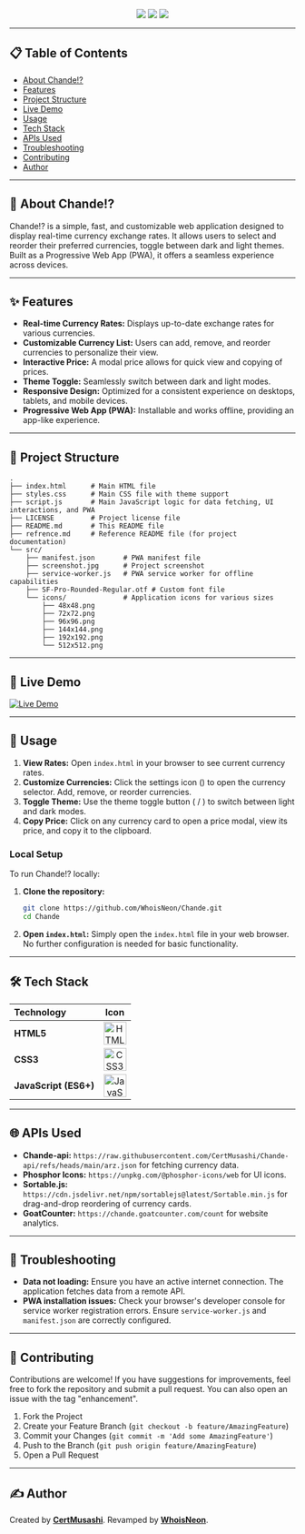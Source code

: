 <p align="center">
  <a href="#"><img src="https://img.shields.io/badge/build-passing-brightgreen?style=for-the-badge"></a>
  <a href="#"><img src="https://img.shields.io/badge/version-1.0.0-blue?style=for-the-badge"></a>
  <a href="https://whoisneon.github.io/Chande"><img src="https://img.shields.io/badge/demo-online-purple?style=for-the-badge"></a>
</p>

---

## 📋 Table of Contents

- [About Chande!?](#-about-chande)
- [Features](#-features)
- [Project Structure](#-project-structure)
- [Live Demo](#-live-demo)
- [Usage](#-usage)
- [Tech Stack](#-tech-stack)
- [APIs Used](#-apis-used)
- [Troubleshooting](#-troubleshooting)
- [Contributing](#-contributing)
- [Author](#️-author)

---

## 👋 About Chande!?

Chande!? is a simple, fast, and customizable web application designed to display real-time currency exchange rates. It allows users to select and reorder their preferred currencies, toggle between dark and light themes. Built as a Progressive Web App (PWA), it offers a seamless experience across devices.

---

## ✨ Features

-   **Real-time Currency Rates:** Displays up-to-date exchange rates for various currencies.
-   **Customizable Currency List:** Users can add, remove, and reorder currencies to personalize their view.
-   **Interactive Price:** A modal price allows for quick view and copying of prices.
-   **Theme Toggle:** Seamlessly switch between dark and light modes.
-   **Responsive Design:** Optimized for a consistent experience on desktops, tablets, and mobile devices.
-   **Progressive Web App (PWA):** Installable and works offline, providing an app-like experience.

---

## 📂 Project Structure

```
.
├── index.html      # Main HTML file
├── styles.css      # Main CSS file with theme support
├── script.js       # Main JavaScript logic for data fetching, UI interactions, and PWA
├── LICENSE         # Project license file
├── README.md       # This README file
├── refrence.md     # Reference README file (for project documentation)
└── src/
    ├── manifest.json       # PWA manifest file
    ├── screenshot.jpg      # Project screenshot
    ├── service-worker.js   # PWA service worker for offline capabilities
    ├── SF-Pro-Rounded-Regular.otf # Custom font file
    └── icons/              # Application icons for various sizes
        ├── 48x48.png
        ├── 72x72.png
        ├── 96x96.png
        ├── 144x144.png
        ├── 192x192.png
        └── 512x512.png
```

---

## 🔴 Live Demo

[![Live Demo](https://img.shields.io/badge/Chande-Live%20Demo-green?style=for-the-badge)](https://whoisneon.github.io/Chande)

---

## 🚀 Usage

1.  **View Rates:** Open `index.html` in your browser to see current currency rates.
2.  **Customize Currencies:** Click the settings icon (<i class="ph ph-gear"></i>) to open the currency selector. Add, remove, or reorder currencies.
3.  **Toggle Theme:** Use the theme toggle button (<i class="ph ph-sun"></i> / <i class="ph ph-moon"></i>) to switch between light and dark modes.
4.  **Copy Price:** Click on any currency card to open a price modal, view its price, and copy it to the clipboard.

### Local Setup

To run Chande!? locally:

1.  **Clone the repository:**
    ```bash
    git clone https://github.com/WhoisNeon/Chande.git
    cd Chande
    ```
2.  **Open `index.html`:** Simply open the `index.html` file in your web browser. No further configuration is needed for basic functionality.

---

## 🛠️ Tech Stack

| Technology            |                                                                    Icon                                                                    |
| :-------------------- | :----------------------------------------------------------------------------------------------------------------------------------------: |
| **HTML5**             |        <img src="https://cdn.jsdelivr.net/gh/devicons/devicon/icons/html5/html5-original.svg" alt="HTML5" width="40" height="40"/>         |
| **CSS3**              |          <img src="https://cdn.jsdelivr.net/gh/devicons/devicon/icons/css3/css3-original.svg" alt="CSS3" width="40" height="40"/>          |
| **JavaScript (ES6+)** | <img src="https://cdn.jsdelivr.net/gh/devicons/devicon/icons/javascript/javascript-original.svg" alt="JavaScript" width="40" height="40"/> |

---

## 🌐 APIs Used

-   **Chande-api:** `https://raw.githubusercontent.com/CertMusashi/Chande-api/refs/heads/main/arz.json` for fetching currency data.
-   **Phosphor Icons:** `https://unpkg.com/@phosphor-icons/web` for UI icons.
-   **Sortable.js:** `https://cdn.jsdelivr.net/npm/sortablejs@latest/Sortable.min.js` for drag-and-drop reordering of currency cards.
-   **GoatCounter:** `https://chande.goatcounter.com/count` for website analytics.

---

## 🧩 Troubleshooting

-   **Data not loading:** Ensure you have an active internet connection. The application fetches data from a remote API.
-   **PWA installation issues:** Check your browser's developer console for service worker registration errors. Ensure `service-worker.js` and `manifest.json` are correctly configured.

---

## 🤝 Contributing

Contributions are welcome! If you have suggestions for improvements, feel free to fork the repository and submit a pull request. You can also open an issue with the tag "enhancement".

1.  Fork the Project
2.  Create your Feature Branch (`git checkout -b feature/AmazingFeature`)
3.  Commit your Changes (`git commit -m 'Add some AmazingFeature'`)
4.  Push to the Branch (`git push origin feature/AmazingFeature`)
5.  Open a Pull Request

---

## ✍️ Author

Created by **[CertMusashi](https://github.com/CertMusashi)**.
Revamped by **[WhoisNeon](https://github.com/WhoisNeon)**.
